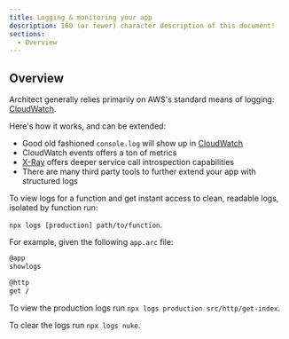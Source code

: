 ```yaml
---
title: Logging & monitoring your app
description: 160 (or fewer) character description of this document!
sections:
  - Overview
---
```


## Overview

Architect generally relies primarily on AWS's standard means of logging: [CloudWatch](https://aws.amazon.com/cloudwatch/). 

Here's how it works, and can be extended:

- Good old fashioned `console.log` will show up in [CloudWatch](https://aws.amazon.com/cloudwatch/)
- CloudWatch events offers a ton of metrics
- [X-Ray](https://aws.amazon.com/xray/) offers deeper service call introspection capabilities
- There are many third party tools to further extend your app with structured logs

To view logs for a function and get instant access to clean, readable logs, isolated by function run: 

`npx logs [production] path/to/function`. 

For example, given the following `app.arc` file:

```bash
@app
showlogs

@http
get /
```

To view the production logs run `npx logs production src/http/get-index`.

To clear the logs run `npx logs nuke`.
